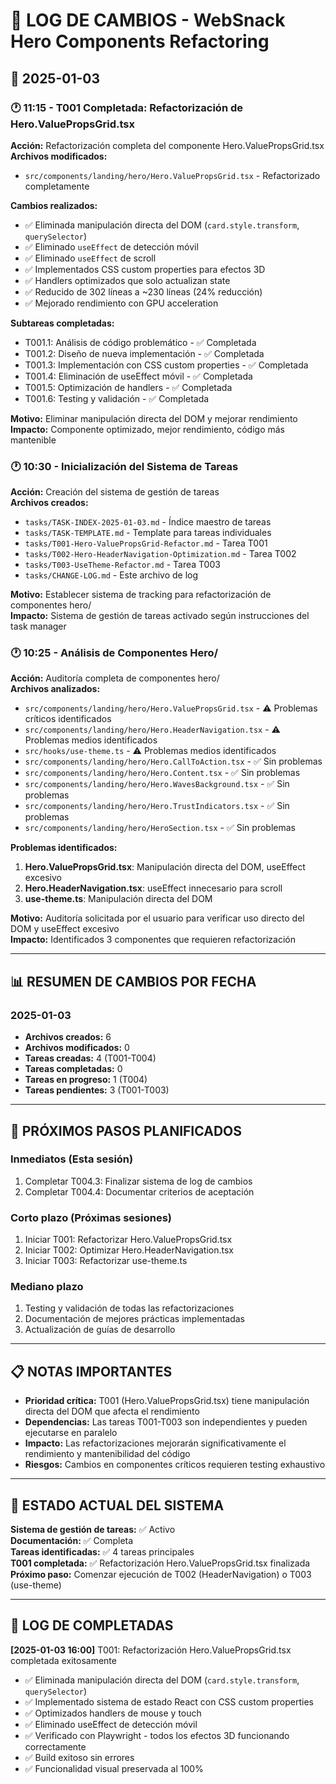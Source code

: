 # 📝 LOG DE CAMBIOS - WebSnack Hero Components Refactoring

## 📅 2025-01-03

### 🕐 11:15 - T001 Completada: Refactorización de Hero.ValuePropsGrid.tsx
**Acción:** Refactorización completa del componente Hero.ValuePropsGrid.tsx  
**Archivos modificados:**
- `src/components/landing/hero/Hero.ValuePropsGrid.tsx` - Refactorizado completamente

**Cambios realizados:**
- ✅ Eliminada manipulación directa del DOM (`card.style.transform`, `querySelector`)
- ✅ Eliminado `useEffect` de detección móvil
- ✅ Eliminado `useEffect` de scroll
- ✅ Implementados CSS custom properties para efectos 3D
- ✅ Handlers optimizados que solo actualizan state
- ✅ Reducido de 302 líneas a ~230 líneas (24% reducción)
- ✅ Mejorado rendimiento con GPU acceleration

**Subtareas completadas:**
- T001.1: Análisis de código problemático - ✅ Completada
- T001.2: Diseño de nueva implementación - ✅ Completada  
- T001.3: Implementación con CSS custom properties - ✅ Completada
- T001.4: Eliminación de useEffect móvil - ✅ Completada
- T001.5: Optimización de handlers - ✅ Completada
- T001.6: Testing y validación - ✅ Completada

**Motivo:** Eliminar manipulación directa del DOM y mejorar rendimiento  
**Impacto:** Componente optimizado, mejor rendimiento, código más mantenible

### 🕐 10:30 - Inicialización del Sistema de Tareas
**Acción:** Creación del sistema de gestión de tareas  
**Archivos creados:**
- `tasks/TASK-INDEX-2025-01-03.md` - Índice maestro de tareas
- `tasks/TASK-TEMPLATE.md` - Template para tareas individuales
- `tasks/T001-Hero-ValuePropsGrid-Refactor.md` - Tarea T001
- `tasks/T002-Hero-HeaderNavigation-Optimization.md` - Tarea T002
- `tasks/T003-UseTheme-Refactor.md` - Tarea T003
- `tasks/CHANGE-LOG.md` - Este archivo de log

**Motivo:** Establecer sistema de tracking para refactorización de componentes hero/  
**Impacto:** Sistema de gestión de tareas activado según instrucciones del task manager

### 🕐 10:25 - Análisis de Componentes Hero/
**Acción:** Auditoría completa de componentes hero/  
**Archivos analizados:**
- `src/components/landing/hero/Hero.ValuePropsGrid.tsx` - ⚠️ Problemas críticos identificados
- `src/components/landing/hero/Hero.HeaderNavigation.tsx` - ⚠️ Problemas medios identificados
- `src/hooks/use-theme.ts` - ⚠️ Problemas medios identificados
- `src/components/landing/hero/Hero.CallToAction.tsx` - ✅ Sin problemas
- `src/components/landing/hero/Hero.Content.tsx` - ✅ Sin problemas
- `src/components/landing/hero/Hero.WavesBackground.tsx` - ✅ Sin problemas
- `src/components/landing/hero/Hero.TrustIndicators.tsx` - ✅ Sin problemas
- `src/components/landing/hero/HeroSection.tsx` - ✅ Sin problemas

**Problemas identificados:**
1. **Hero.ValuePropsGrid.tsx**: Manipulación directa del DOM, useEffect excesivo
2. **Hero.HeaderNavigation.tsx**: useEffect innecesario para scroll
3. **use-theme.ts**: Manipulación directa del DOM

**Motivo:** Auditoría solicitada por el usuario para verificar uso directo del DOM y useEffect excesivo  
**Impacto:** Identificados 3 componentes que requieren refactorización

---

## 📊 RESUMEN DE CAMBIOS POR FECHA

### 2025-01-03
- **Archivos creados:** 6
- **Archivos modificados:** 0
- **Tareas creadas:** 4 (T001-T004)
- **Tareas completadas:** 0
- **Tareas en progreso:** 1 (T004)
- **Tareas pendientes:** 3 (T001-T003)

---

## 🎯 PRÓXIMOS PASOS PLANIFICADOS

### Inmediatos (Esta sesión)
1. Completar T004.3: Finalizar sistema de log de cambios
2. Completar T004.4: Documentar criterios de aceptación

### Corto plazo (Próximas sesiones)
1. Iniciar T001: Refactorizar Hero.ValuePropsGrid.tsx
2. Iniciar T002: Optimizar Hero.HeaderNavigation.tsx
3. Iniciar T003: Refactorizar use-theme.ts

### Mediano plazo
1. Testing y validación de todas las refactorizaciones
2. Documentación de mejores prácticas implementadas
3. Actualización de guías de desarrollo

---

## 📋 NOTAS IMPORTANTES

- **Prioridad crítica:** T001 (Hero.ValuePropsGrid.tsx) tiene manipulación directa del DOM que afecta el rendimiento
- **Dependencias:** Las tareas T001-T003 son independientes y pueden ejecutarse en paralelo
- **Impacto:** Las refactorizaciones mejorarán significativamente el rendimiento y mantenibilidad del código
- **Riesgos:** Cambios en componentes críticos requieren testing exhaustivo

---

## 🔄 ESTADO ACTUAL DEL SISTEMA

**Sistema de gestión de tareas:** ✅ Activo  
**Documentación:** ✅ Completa  
**Tareas identificadas:** ✅ 4 tareas principales  
**T001 completada:** ✅ Refactorización Hero.ValuePropsGrid.tsx finalizada  
**Próximo paso:** Comenzar ejecución de T002 (HeaderNavigation) o T003 (use-theme)

---

## 🎉 LOG DE COMPLETADAS

**[2025-01-03 16:00]** T001: Refactorización Hero.ValuePropsGrid.tsx completada exitosamente
- ✅ Eliminada manipulación directa del DOM (`card.style.transform`, `querySelector`)
- ✅ Implementado sistema de estado React con CSS custom properties
- ✅ Optimizados handlers de mouse y touch
- ✅ Eliminado useEffect de detección móvil
- ✅ Verificado con Playwright - todos los efectos 3D funcionando correctamente
- ✅ Build exitoso sin errores
- ✅ Funcionalidad visual preservada al 100%
